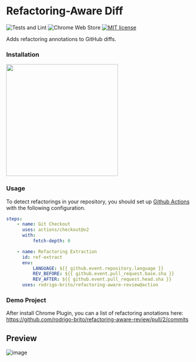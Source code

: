 # Refactoring-Aware Diff

![Tests and Lint](https://github.com/rodrigo-brito/refactoring-aware-review/workflows/Tests%20and%20Lint/badge.svg)
![Chrome Web Store](https://img.shields.io/chrome-web-store/v/bclbegekihgpelanbbleaceefgmekjdd)
[![MIT license](https://img.shields.io/badge/License-MIT-blue.svg)](https://lbesson.mit-license.org/)

Adds refactoring annotations to GitHub diffs.

### Installation

<a href="https://chrome.google.com/webstore/detail/refactoring-aware-diff/bclbegekihgpelanbbleaceefgmekjdd">
<img width="300px" src="https://user-images.githubusercontent.com/7620947/75341916-26e1bc00-5874-11ea-9526-463ddf1e7f82.png" />
</a>

### Usage

To detect refactorings in your repository, you should set up [Github Actions](https://help.github.com/en/actions/configuring-and-managing-workflows/configuring-a-workflow) with the following configuration.

```yaml
steps:
    - name: Git Checkout
      uses: actions/checkout@v2
      with:
          fetch-depth: 0

    - name: Refactoring Extraction
      id: ref-extract
      env:
          LANGUAGE: ${{ github.event.repository.language }}
          REV_BEFORE: ${{ github.event.pull_request.base.sha }}
          REV_AFTER: ${{ github.event.pull_request.head.sha }}
      uses: rodrigo-brito/refactoring-aware-review@action
```

### Demo Project

After install Chrome Plugin, you can a list of refactoring anotations here: https://github.com/rodrigo-brito/refactoring-aware-review/pull/2/commits

## Preview

![image](https://user-images.githubusercontent.com/7620947/74206000-61ced780-4c58-11ea-8478-46e02bd059e9.png)
